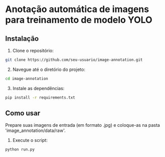# Anotação automática de imagens para treinamento de modelo YOLO

## Instalação

1. Clone o repositório:

```bash
git clone https://github.com/seu-usuario/image-annotation.git
```
2. Navegue até o diretório do projeto:

```bash
cd image-annotation
```
3. Instale as dependências:

```bash
pip install -r requirements.txt
```

## Como usar

Prepare suas imagens de entrada (em formato .jpg) e coloque-as na pasta 'image_annotation/data/raw'. 

1. Execute o script:

```bash
python run.py
```